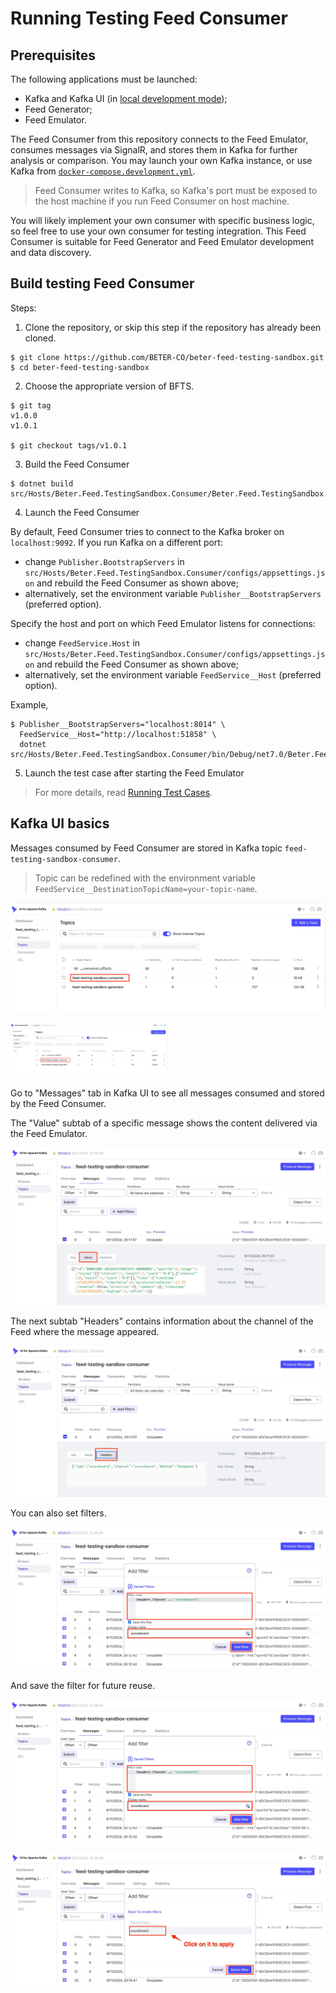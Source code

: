 # Running Testing Feed Consumer

## Prerequisites

The following applications must be launched:
* Kafka and Kafka UI (in [local development mode](RUNNING_APPS.md#local-development));
* Feed Generator;
* Feed Emulator.

The Feed Consumer from this repository connects to the Feed Emulator, consumes messages via SignalR, and stores them
in Kafka for further analysis or comparison. You may launch your own Kafka instance, or use Kafka from
[`docker-compose.development.yml`](docker-compose.development.yml).

> Feed Consumer writes to Kafka, so Kafka's port must be exposed to the host machine if you run Feed Consumer on
> host machine.

You will likely implement your own consumer with specific business logic, so feel free to use your own consumer
for testing integration. This Feed Consumer is suitable for Feed Generator and Feed Emulator development and data
discovery.

## Build testing Feed Consumer

Steps:

1. Clone the repository, or skip this step if the repository has already been cloned.

```shell
$ git clone https://github.com/BETER-CO/beter-feed-testing-sandbox.git
$ cd beter-feed-testing-sandbox
```

2. Choose the appropriate version of BFTS.

```shell
$ git tag
v1.0.0
v1.0.1

$ git checkout tags/v1.0.1
```

3. Build the Feed Consumer

```shell
$ dotnet build src/Hosts/Beter.Feed.TestingSandbox.Consumer/Beter.Feed.TestingSandbox.Consumer.csproj
```

4. Launch the Feed Consumer

By default, Feed Consumer tries to connect to the Kafka broker on `localhost:9092`. If you run Kafka on a different
port:
* change `Publisher.BootstrapServers` in `src/Hosts/Beter.Feed.TestingSandbox.Consumer/configs/appsettings.json` and
rebuild the Feed Consumer as shown above;
* alternatively, set the environment variable `Publisher__BootstrapServers` (preferred option).

Specify the host and port on which Feed Emulator listens for connections:
* change `FeedService.Host` in `src/Hosts/Beter.Feed.TestingSandbox.Consumer/configs/appsettings.json` and 
rebuild the Feed Consumer as shown above;
* alternatively, set the environment variable `FeedService__Host` (preferred option).

Example,

```shell
$ Publisher__BootstrapServers="localhost:8014" \
  FeedService__Host="http://localhost:51858" \
  dotnet src/Hosts/Beter.Feed.TestingSandbox.Consumer/bin/Debug/net7.0/Beter.Feed.TestingSandbox.Consumer.dll
```

5. Launch the test case after starting the Feed Emulator

> For more details, read [Running Test Cases](RUNNING_TEST_CASES.md).

## Kafka UI basics

Messages consumed by Feed Consumer are stored in Kafka topic `feed-testing-sandbox-consumer`.

> Topic can be redefined with the environment variable `FeedService__DestinationTopicName=your-topic-name`.

![kafka-ui-consumer-topic.jpg](img/kafka-ui-consumer-topic.jpg)

<img src="img/kafka-ui-consumer-topic.jpg" width="50%" />

Go to "Messages" tab in Kafka UI to see all messages consumed and stored by the Feed Consumer.

The "Value" subtab of a specific message shows the content delivered via the Feed Emulator.

![kafka-ui-message-values.jpg](img/kafka-ui-message-values.jpg)

The next subtab "Headers" contains information about the channel of the Feed where the message appeared.

![kafka-ui-message-headers.jpg](img/kafka-ui-message-headers.jpg)

You can also set filters.

![kafka-ui-filter.jpg](img/kafka-ui-filter.jpg)

And save the filter for future reuse.

![kafka-ui-filter.jpg](img/kafka-ui-filter.jpg)

![kafka-ui-saved-filter-apply.jpg](img/kafka-ui-saved-filter-apply.jpg)
